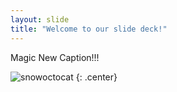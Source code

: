```yaml
---
layout: slide
title: "Welcome to our slide deck!"
---
```


Magic New Caption!!!

![snowoctocat](https://octodex.github.com/images/snowoctocat.png)
{: .center}
